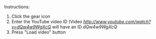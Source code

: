 ##

Instructions:

1. Click the gear icon
2. Enter the YouTube video ID (Video _http://www.youtube.com/watch?v=dQw4w9WgXcQ_ will have an ID _dQw4w9WgXcQ_
3. Press "Load video" button
